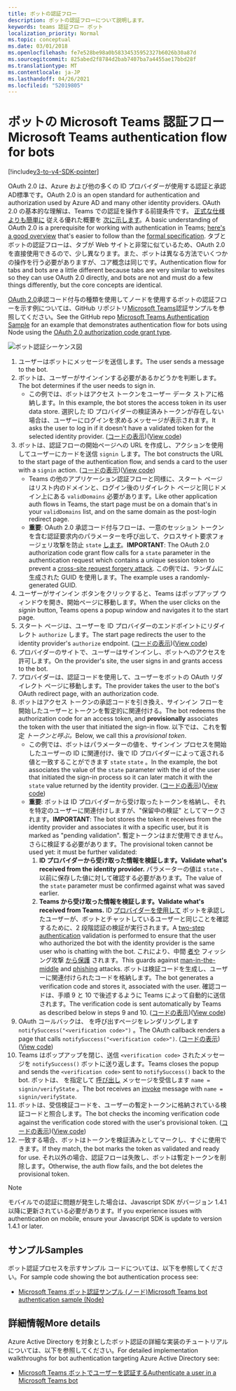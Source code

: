 ```yaml
---
title: ボットの認証フロー
description: ボットの認証フローについて説明します。
keywords: teams 認証フロー ボット
localization_priority: Normal
ms.topic: conceptual
ms.date: 03/01/2018
ms.openlocfilehash: fe7e528be98a0b58334535952327b6026b30a87d
ms.sourcegitcommit: 825abed2f8784d2bab7407ba7a4455ae17bbd28f
ms.translationtype: MT
ms.contentlocale: ja-JP
ms.lasthandoff: 04/26/2021
ms.locfileid: "52019805"
---
```

# <a name="microsoft-teams-authentication-flow-for-bots"></a><span data-ttu-id="0c7d6-104">ボットの Microsoft Teams 認証フロー</span><span class="sxs-lookup"><span data-stu-id="0c7d6-104">Microsoft Teams authentication flow for bots</span></span>

[!include[v3-to-v4-SDK-pointer](~/includes/v3-to-v4-pointer-bots.md)]

<span data-ttu-id="0c7d6-105">OAuth 2.0 は、Azure および他の多くの ID プロバイダーが使用する認証と承認AD標準です。</span><span class="sxs-lookup"><span data-stu-id="0c7d6-105">OAuth 2.0 is an open standard for authentication and authorization used by Azure AD and many other identity providers.</span></span> <span data-ttu-id="0c7d6-106">OAuth 2.0 の基本的な理解は、Teams での認証を操作する前提条件です。 [正式な仕様よりも簡単に](https://aaronparecki.com/oauth-2-simplified/) 従える優れた概要を [次に示します](https://oauth.net/2/)。</span><span class="sxs-lookup"><span data-stu-id="0c7d6-106">A basic understanding of OAuth 2.0 is a prerequisite for working with authentication in Teams; [here's a good overview](https://aaronparecki.com/oauth-2-simplified/) that's easier to follow than the [formal specification](https://oauth.net/2/).</span></span> <span data-ttu-id="0c7d6-107">タブとボットの認証フローは、タブが Web サイトと非常に似ているため、OAuth 2.0 を直接使用できるので、少し異なります。また、ボットは異なる方法でいくつかの操作を行う必要がありますが、コア概念は同じです。</span><span class="sxs-lookup"><span data-stu-id="0c7d6-107">Authentication flow for tabs and bots are a little different because tabs are very similar to websites so they can use OAuth 2.0 directly, and bots are not and must do a few things differently, but the core concepts are identical.</span></span>

<span data-ttu-id="0c7d6-108">[OAuth 2.0](https://oauth.net/2/grant-types/authorization-code/)承認コード付与の種類を使用してノードを使用するボットの認証フローを示す例については、GitHub リポジトリ[Microsoft Teams](https://github.com/OfficeDev/microsoft-teams-sample-auth-node)認証サンプルを参照してください。</span><span class="sxs-lookup"><span data-stu-id="0c7d6-108">See the GitHub repo [Microsoft Teams Authentication Sample](https://github.com/OfficeDev/microsoft-teams-sample-auth-node) for an example that demonstrates authentication flow for bots using Node using the [OAuth 2.0 authorization code grant type](https://oauth.net/2/grant-types/authorization-code/).</span></span>

![ボット認証シーケンス図](~/assets/images/authentication/bot_auth_sequence_diagram.png)

1. <span data-ttu-id="0c7d6-110">ユーザーはボットにメッセージを送信します。</span><span class="sxs-lookup"><span data-stu-id="0c7d6-110">The user sends a message to the bot.</span></span>
2. <span data-ttu-id="0c7d6-111">ボットは、ユーザーがサインインする必要があるかどうかを判断します。</span><span class="sxs-lookup"><span data-stu-id="0c7d6-111">The bot determines if the user needs to sign in.</span></span>
    * <span data-ttu-id="0c7d6-112">この例では、ボットはアクセス トークンをユーザー データ ストアに格納します。</span><span class="sxs-lookup"><span data-stu-id="0c7d6-112">In this example, the bot stores the access token in its user data store.</span></span> <span data-ttu-id="0c7d6-113">選択した ID プロバイダーの検証済みトークンが存在しない場合は、ユーザーにログインを求めるメッセージが表示されます。</span><span class="sxs-lookup"><span data-stu-id="0c7d6-113">It asks the user to log in if it doesn't have a validated token for the selected identity provider.</span></span> <span data-ttu-id="0c7d6-114">([コードの表示](https://github.com/OfficeDev/microsoft-teams-sample-auth-node/blob/469952a26d618dbf884a3be53c7d921cc580b1e2/src/utils/AuthenticationUtils.ts#L58-L76))</span><span class="sxs-lookup"><span data-stu-id="0c7d6-114">([View code](https://github.com/OfficeDev/microsoft-teams-sample-auth-node/blob/469952a26d618dbf884a3be53c7d921cc580b1e2/src/utils/AuthenticationUtils.ts#L58-L76))</span></span>
3. <span data-ttu-id="0c7d6-115">ボットは、認証フローの開始ページへの URL を作成し、アクションを使用してユーザーにカードを送信 `signin` します。</span><span class="sxs-lookup"><span data-stu-id="0c7d6-115">The bot constructs the URL to the start page of the authentication flow, and sends a card to the user with a `signin` action.</span></span> <span data-ttu-id="0c7d6-116">([コードの表示](https://github.com/OfficeDev/microsoft-teams-sample-auth-node/blob/469952a26d618dbf884a3be53c7d921cc580b1e2/src/dialogs/BaseIdentityDialog.ts#L160-L190))</span><span class="sxs-lookup"><span data-stu-id="0c7d6-116">([View code](https://github.com/OfficeDev/microsoft-teams-sample-auth-node/blob/469952a26d618dbf884a3be53c7d921cc580b1e2/src/dialogs/BaseIdentityDialog.ts#L160-L190))</span></span>
    * <span data-ttu-id="0c7d6-117">Teams の他のアプリケーション認証フローと同様に、スタート ページはリスト内のドメインと、ログイン後のリダイレクト ページと同じドメイン上にある `validDomains` 必要があります。</span><span class="sxs-lookup"><span data-stu-id="0c7d6-117">Like other application auth flows in Teams, the start page must be on a domain that's in your `validDomains` list, and on the same domain as the post-login redirect page.</span></span>
    * <span data-ttu-id="0c7d6-118">**重要**: OAuth 2.0 承認コード付与フローは、一意のセッション トークンを含む認証要求内のパラメーターを呼び出して、クロスサイト要求フォージェリ攻撃を防止 `state` [します](https://en.wikipedia.org/wiki/Cross-site_request_forgery)。</span><span class="sxs-lookup"><span data-stu-id="0c7d6-118">**IMPORTANT**: The OAuth 2.0 authorization code grant flow calls for a `state` parameter in the authentication request which contains a unique session token to prevent a [cross-site request forgery attack](https://en.wikipedia.org/wiki/Cross-site_request_forgery).</span></span> <span data-ttu-id="0c7d6-119">この例では、ランダムに生成された GUID を使用します。</span><span class="sxs-lookup"><span data-stu-id="0c7d6-119">The example uses a randomly-generated GUID.</span></span>
4. <span data-ttu-id="0c7d6-120">ユーザーがサインイン ボタンをクリックすると、Teams はポップアップ ウィンドウを開き、開始ページに移動します。</span><span class="sxs-lookup"><span data-stu-id="0c7d6-120">When the user clicks on the *signin* button, Teams opens a popup window and navigates it to the start page.</span></span>
5. <span data-ttu-id="0c7d6-121">スタート ページは、ユーザーを ID プロバイダーのエンドポイントにリダイレクト `authorize` します。</span><span class="sxs-lookup"><span data-stu-id="0c7d6-121">The start page redirects the user to the identity provider's `authorize` endpoint.</span></span> <span data-ttu-id="0c7d6-122">([コードの表示](https://github.com/OfficeDev/microsoft-teams-sample-auth-node/blob/469952a26d618dbf884a3be53c7d921cc580b1e2/public/html/auth-start.html#L51-L56))</span><span class="sxs-lookup"><span data-stu-id="0c7d6-122">([View code](https://github.com/OfficeDev/microsoft-teams-sample-auth-node/blob/469952a26d618dbf884a3be53c7d921cc580b1e2/public/html/auth-start.html#L51-L56))</span></span>
6. <span data-ttu-id="0c7d6-123">プロバイダーのサイトで、ユーザーはサインインし、ボットへのアクセスを許可します。</span><span class="sxs-lookup"><span data-stu-id="0c7d6-123">On the provider's site, the user signs in and grants access to the bot.</span></span>
7. <span data-ttu-id="0c7d6-124">プロバイダーは、認証コードを使用して、ユーザーをボットの OAuth リダイレクト ページに移動します。</span><span class="sxs-lookup"><span data-stu-id="0c7d6-124">The provider takes the user to the bot's OAuth redirect page, with an authorization code.</span></span>
8. <span data-ttu-id="0c7d6-125">ボットはアクセス トークンの承認コードを引き換え、サインイン フローを開始したユーザーとトークンを暫定的に関連付ける。</span><span class="sxs-lookup"><span data-stu-id="0c7d6-125">The bot redeems the authorization code for an access token, and **provisionally** associates the token with the user that initiated the sign-in flow.</span></span> <span data-ttu-id="0c7d6-126">以下では、これを暫定 *トークンと呼ぶ。*</span><span class="sxs-lookup"><span data-stu-id="0c7d6-126">Below, we call this a *provisional token*.</span></span>
    * <span data-ttu-id="0c7d6-127">この例では、ボットはパラメーターの値を、サインイン プロセスを開始したユーザーの ID に関連付け、後で ID プロバイダーによって返される値と一致することができます `state` `state` 。</span><span class="sxs-lookup"><span data-stu-id="0c7d6-127">In the example, the bot associates the value of the `state` parameter with the id of the user that initiated the sign-in process so it can later match it with the `state` value returned by the identity provider.</span></span> <span data-ttu-id="0c7d6-128">([コードの表示](https://github.com/OfficeDev/microsoft-teams-sample-auth-node/blob/469952a26d618dbf884a3be53c7d921cc580b1e2/src/AuthBot.ts#L70-L99))</span><span class="sxs-lookup"><span data-stu-id="0c7d6-128">([View code](https://github.com/OfficeDev/microsoft-teams-sample-auth-node/blob/469952a26d618dbf884a3be53c7d921cc580b1e2/src/AuthBot.ts#L70-L99))</span></span>
    * <span data-ttu-id="0c7d6-129">**重要**: ボットは ID プロバイダーから受け取ったトークンを格納し、それを特定のユーザーに関連付けしますが、"保留中の検証" としてマークされます。</span><span class="sxs-lookup"><span data-stu-id="0c7d6-129">**IMPORTANT**: The bot stores the token it receives from the identity provider and associates it with a specific user, but it is marked as "pending validation".</span></span> <span data-ttu-id="0c7d6-130">暫定トークンはまだ使用できません。さらに検証する必要があります。</span><span class="sxs-lookup"><span data-stu-id="0c7d6-130">The provisional token cannot be used yet: it must be further validated:</span></span> 
      1. <span data-ttu-id="0c7d6-131">**ID プロバイダーから受け取った情報を検証します。**</span><span class="sxs-lookup"><span data-stu-id="0c7d6-131">**Validate what's received from the identity provider.**</span></span> <span data-ttu-id="0c7d6-132">パラメーターの値は `state` 、以前に保存した値に対して確認する必要があります。</span><span class="sxs-lookup"><span data-stu-id="0c7d6-132">The value of the `state` parameter must be confirmed against what was saved earlier.</span></span> 
      1. <span data-ttu-id="0c7d6-133">**Teams から受け取った情報を検証します。**</span><span class="sxs-lookup"><span data-stu-id="0c7d6-133">**Validate what's received from Teams.**</span></span> <span data-ttu-id="0c7d6-134">ID [プロバイダーを使用して](https://en.wikipedia.org/wiki/Man-in-the-middle_attack) ボットを承認したユーザーが、ボットとチャットしているユーザーと同じことを確認するために、2 段階認証の検証が実行されます。</span><span class="sxs-lookup"><span data-stu-id="0c7d6-134">A [two-step authentication](https://en.wikipedia.org/wiki/Man-in-the-middle_attack) validation is performed to ensure that the user who authorized the bot with the identity provider is the same user who is chatting with the bot.</span></span> <span data-ttu-id="0c7d6-135">これにより、中間 [者や](https://en.wikipedia.org/wiki/Man-in-the-middle_attack) フィッシング攻撃 [から保護](https://en.wikipedia.org/wiki/Phishing) されます。</span><span class="sxs-lookup"><span data-stu-id="0c7d6-135">This guards against [man-in-the-middle](https://en.wikipedia.org/wiki/Man-in-the-middle_attack) and [phishing](https://en.wikipedia.org/wiki/Phishing) attacks.</span></span> <span data-ttu-id="0c7d6-136">ボットは検証コードを生成し、ユーザーに関連付けられたコードを格納します。</span><span class="sxs-lookup"><span data-stu-id="0c7d6-136">The bot generates a verification code and stores it, associated with the user.</span></span> <span data-ttu-id="0c7d6-137">確認コードは、手順 9 と 10 で後述するように Teams によって自動的に送信されます。</span><span class="sxs-lookup"><span data-stu-id="0c7d6-137">The verification code is sent automatically by Teams as described below in steps 9 and 10.</span></span> <span data-ttu-id="0c7d6-138">([コードの表示](https://github.com/OfficeDev/microsoft-teams-sample-auth-node/blob/469952a26d618dbf884a3be53c7d921cc580b1e2/src/AuthBot.ts#L100-L113))</span><span class="sxs-lookup"><span data-stu-id="0c7d6-138">([View code](https://github.com/OfficeDev/microsoft-teams-sample-auth-node/blob/469952a26d618dbf884a3be53c7d921cc580b1e2/src/AuthBot.ts#L100-L113))</span></span>
9. <span data-ttu-id="0c7d6-139">OAuth コールバックは、 を呼び出すページをレンダリングします `notifySuccess("<verification code>")` 。</span><span class="sxs-lookup"><span data-stu-id="0c7d6-139">The OAuth callback renders a page that calls `notifySuccess("<verification code>")`.</span></span> <span data-ttu-id="0c7d6-140">([コードの表示](https://github.com/OfficeDev/microsoft-teams-sample-auth-node/blob/master/src/views/oauth-callback-success.hbs))</span><span class="sxs-lookup"><span data-stu-id="0c7d6-140">([View code](https://github.com/OfficeDev/microsoft-teams-sample-auth-node/blob/master/src/views/oauth-callback-success.hbs))</span></span>
10. <span data-ttu-id="0c7d6-141">Teams はポップアップを閉じ、送信 `<verification code>` されたメッセージを `notifySuccess()` ボットに送り返します。</span><span class="sxs-lookup"><span data-stu-id="0c7d6-141">Teams closes the popup and sends the `<verification code>` sent to `notifySuccess()` back to the bot.</span></span> <span data-ttu-id="0c7d6-142">ボットは、 を指定して [呼び出し](/bot-framework/dotnet/bot-builder-dotnet-activities#invoke) メッセージを受信します `name = signin/verifyState` 。</span><span class="sxs-lookup"><span data-stu-id="0c7d6-142">The bot receives an [invoke](/bot-framework/dotnet/bot-builder-dotnet-activities#invoke) message with `name = signin/verifyState`.</span></span>
11. <span data-ttu-id="0c7d6-143">ボットは、受信検証コードを、ユーザーの暫定トークンに格納されている検証コードと照合します。</span><span class="sxs-lookup"><span data-stu-id="0c7d6-143">The bot checks the incoming verification code against the verification code stored with the user's provisional token.</span></span> <span data-ttu-id="0c7d6-144">([コードの表示](https://github.com/OfficeDev/microsoft-teams-sample-auth-node/blob/469952a26d618dbf884a3be53c7d921cc580b1e2/src/dialogs/BaseIdentityDialog.ts#L127-L140))</span><span class="sxs-lookup"><span data-stu-id="0c7d6-144">([View code](https://github.com/OfficeDev/microsoft-teams-sample-auth-node/blob/469952a26d618dbf884a3be53c7d921cc580b1e2/src/dialogs/BaseIdentityDialog.ts#L127-L140))</span></span>
12. <span data-ttu-id="0c7d6-145">一致する場合、ボットはトークンを検証済みとしてマークし、すぐに使用できます。</span><span class="sxs-lookup"><span data-stu-id="0c7d6-145">If they match, the bot marks the token as validated and ready for use.</span></span> <span data-ttu-id="0c7d6-146">それ以外の場合、認証フローは失敗し、ボットは暫定トークンを削除します。</span><span class="sxs-lookup"><span data-stu-id="0c7d6-146">Otherwise, the auth flow fails, and the bot deletes the provisional token.</span></span>

> [!Note]
> <span data-ttu-id="0c7d6-147">モバイルでの認証に問題が発生した場合は、Javascript SDK がバージョン 1.4.1 以降に更新されている必要があります。</span><span class="sxs-lookup"><span data-stu-id="0c7d6-147">If you experience issues with authentication on mobile, ensure your Javascript SDK is update to version 1.4.1 or later.</span></span>

## <a name="samples"></a><span data-ttu-id="0c7d6-148">サンプル</span><span class="sxs-lookup"><span data-stu-id="0c7d6-148">Samples</span></span>

<span data-ttu-id="0c7d6-149">ボット認証プロセスを示すサンプル コードについては、以下を参照してください。</span><span class="sxs-lookup"><span data-stu-id="0c7d6-149">For sample code showing the bot authentication process see:</span></span>

* [<span data-ttu-id="0c7d6-150">Microsoft Teams ボット認証サンプル (ノード)</span><span class="sxs-lookup"><span data-stu-id="0c7d6-150">Microsoft Teams bot authentication sample (Node)</span></span>](https://github.com/OfficeDev/microsoft-teams-sample-auth-node)

## <a name="more-details"></a><span data-ttu-id="0c7d6-151">詳細情報</span><span class="sxs-lookup"><span data-stu-id="0c7d6-151">More details</span></span>

<span data-ttu-id="0c7d6-152">Azure Active Directory を対象としたボット認証の詳細な実装のチュートリアルについては、以下を参照してください。</span><span class="sxs-lookup"><span data-stu-id="0c7d6-152">For detailed implementation walkthroughs for bot authentication targeting Azure Active Directory see:</span></span>

* [<span data-ttu-id="0c7d6-153">Microsoft Teams ボットでユーザーを認証する</span><span class="sxs-lookup"><span data-stu-id="0c7d6-153">Authenticate a user in a Microsoft Teams bot</span></span>](~/resources/bot-v3/bot-authentication/auth-bot-AAD.md)
